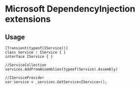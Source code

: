 # Microsoft DependencyInjection extensions

## Usage

```
[Transient(typeof(IService))]
class Service : IService { }
interface IService { }

//ServiceCollection
services.AddFromAssemblies(typeof(Service).Assembly)

//IServiceProvider
var service = _services.GetService<IService>();
```
